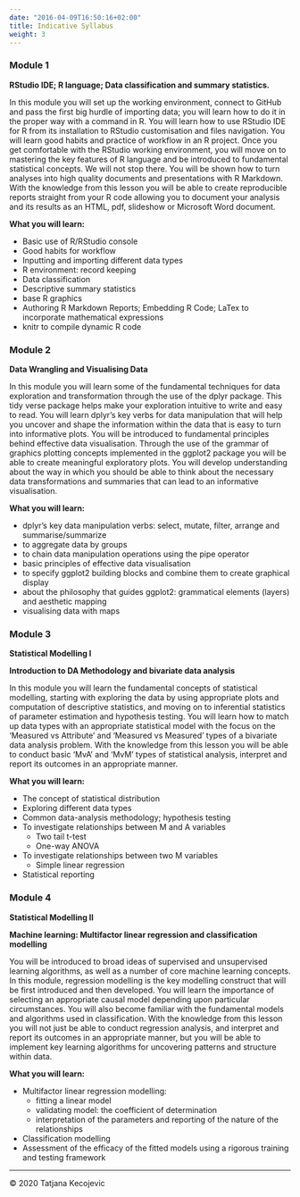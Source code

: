 ```yaml
---
date: "2016-04-09T16:50:16+02:00"
title: Indicative Syllabus
weight: 3
---
```


### Module 1
**RStudio IDE; R language; Data classification and summary statistics.**

In this module you will set up the working environment, connect to GitHub and pass the first big hurdle of importing data; you will learn how to do it in the proper way with a command in R. You will learn how to use RStudio IDE for R from its installation to RStudio customisation and files navigation. You will learn good habits and practice of workflow in an R project. Once you get comfortable with the RStudio working environment, you will move on to mastering the key features of R language and be introduced to fundamental statistical concepts. We will not stop there. You will be shown how to turn analyses into high quality documents and presentations with R Markdown. With the knowledge from this lesson you will be able to create reproducible reports straight from your R code allowing you to document your analysis and its results as an HTML, pdf, slideshow or Microsoft Word document.

**What you will learn:**

* Basic use of R/RStudio console
* Good habits for workflow
* Inputting and importing different data types
* R environment: record keeping
* Data classification
* Descriptive summary statistics
* base R graphics
* Authoring R Markdown Reports; Embedding R Code; LaTex to incorporate mathematical expressions
* knitr to compile dynamic R code

### Module 2

**Data Wrangling and Visualising Data**

In this module you will learn some of the fundamental techniques for data exploration and transformation through the use of the dplyr package. This tidy verse package helps make your exploration intuitive to write and easy to read. You will learn dplyr’s key verbs for data manipulation that will help you uncover and shape the information within the data that is easy to turn into informative plots. You will be introduced to fundamental principles behind effective data visualisation. Through the use of the grammar of graphics plotting concepts implemented in the ggplot2 package you will be able to create meaningful exploratory plots. You will develop understanding about the way in which you should be able to think about the necessary data transformations and summaries that can lead to an informative visualisation.  

**What you will learn:**

*	dplyr’s key data manipulation verbs: select, mutate, filter, arrange and summarise/summarize
* to aggregate data by groups
* to chain data manipulation operations using the pipe operator
* basic principles of effective data visualisation
* to specify ggplot2 building blocks and combine them to create graphical display
* about the philosophy that guides ggplot2: grammatical elements (layers) and aesthetic mapping
*	visualising data with maps


### Module 3

**Statistical Modelling I**

**Introduction to DA Methodology and bivariate data analysis**

In this module you will learn the fundamental concepts of statistical modelling, starting with exploring the data by using appropriate plots and computation of descriptive statistics, and moving on to inferential statistics of parameter estimation and hypothesis testing. You will learn how to match up data types with an appropriate statistical model with the focus on the ‘Measured vs Attribute’ and ‘Measured vs Measured’ types of a bivariate data analysis problem. With the knowledge from this lesson you will be able to conduct basic ‘MvA’ and ‘MvM’ types of statistical analysis, interpret and report its outcomes in an appropriate manner.


**What you will learn:**

* The concept of statistical distribution
* Exploring different data types
* Common data-analysis methodology; hypothesis testing
* To investigate relationships between M and A variables
  - Two tail t-test
  - One-way ANOVA
* To investigate relationships between two M variables
  - Simple linear regression 
* Statistical reporting


### Module 4

**Statistical Modelling II**

**Machine learning: Multifactor linear regression and classification modelling**

You will be introduced to broad ideas of supervised and unsupervised learning algorithms, as well as a number of core machine learning concepts. In this module, regression modelling is the key modelling construct that will be first introduced and then developed. You will learn the importance of selecting an appropriate causal model depending upon particular circumstances. You will also become familiar with the fundamental models and algorithms used in classification. With the knowledge from this lesson you will not just be able to conduct regression analysis, and interpret and report its outcomes in an appropriate manner, but you will be able to implement key learning algorithms for uncovering patterns and structure within data.


**What you will learn:**

* Multifactor linear regression modelling:
  -	fitting a linear model
  -	validating model: the coefficient of determination
  -	interpretation of the parameters and reporting of the nature of the relationships
*	Classification modelling
*	Assessment of the efficacy of the fitted models using a rigorous training and testing framework



-----------------------------
© 2020 Tatjana Kecojevic
